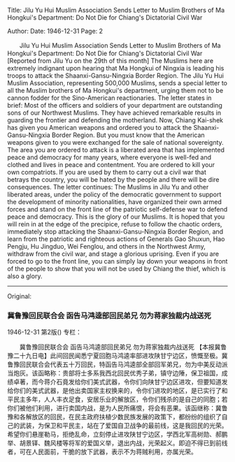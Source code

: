Title: Jilu Yu Hui Muslim Association Sends Letter to Muslim Brothers of Ma Hongkui's Department: Do Not Die for Chiang's Dictatorial Civil War

Author: 
Date: 1946-12-31
Page: 2

　　Jilu Yu Hui Muslim Association
    Sends Letter to Muslim Brothers of Ma Hongkui's Department: Do Not Die for Chiang's Dictatorial Civil War
    [Reported from Jilu Yu on the 29th of this month] The Muslims here are extremely indignant upon hearing that Ma Hongkui of Ningxia is leading his troops to attack the Shaanxi-Gansu-Ningxia Border Region. The Jilu Yu Hui Muslim Association, representing 500,000 Muslims, sends a special letter to all the Muslim brothers of Ma Hongkui's department, urging them not to be cannon fodder for the Sino-American reactionaries. The letter states in brief: Most of the officers and soldiers of your department are outstanding sons of our Northwest Muslims. They have achieved remarkable results in guarding the frontier and defending the motherland. Now, Chiang Kai-shek has given you American weapons and ordered you to attack the Shaanxi-Gansu-Ningxia Border Region. But you must know that the American weapons given to you were exchanged for the sale of national sovereignty. The area you are ordered to attack is a liberated area that has implemented peace and democracy for many years, where everyone is well-fed and clothed and lives in peace and contentment. You are ordered to kill your own compatriots. If you are used by them to carry out a civil war that betrays the country, you will be hated by the people and there will be dire consequences. The letter continues: The Muslims in Jilu Yu and other liberated areas, under the policy of the democratic government to support the development of minority nationalities, have organized their own armed forces and stand on the front line of the patriotic self-defense war to defend peace and democracy. This is the glory of our Muslims. It is hoped that you will rein in at the edge of the precipice, refuse to follow the chaotic orders, immediately stop attacking the Shaanxi-Gansu-Ningxia Border Region, and learn from the patriotic and righteous actions of Generals Gao Shuxun, Hao Pengju, Hu Jingduo, Wei Fenglou, and others in the Northwest Army, withdraw from the civil war, and stage a glorious uprising. Even if you are forced to go to the front line, you can simply lay down your weapons in front of the people to show that you will not be used by Chiang the thief, which is also a glory.



<hr /> 

Original: 


### 冀鲁豫回民联合会  函告马鸿逵部回民弟兄  勿为蒋家独裁内战送死

1946-12-31
第2版()
专栏：

　　冀鲁豫回民联合会
    函告马鸿逵部回民弟兄
    勿为蒋家独裁内战送死
    【本报冀鲁豫二十九日电】此间回民闻悉宁夏回胞马鸿逵率部进攻陕甘宁边区，愤慨至极。冀鲁豫回民联合会代表五十万回民，特函告马鸿逵部全部回军弟兄，勿为中美反动派当炮灰。该函略称：贵部将士多系我西北回民优秀子弟，镇守边陲，保卫祖国，成绩卓著，而今蒋介石竟发给你们美式武器，令你们向陕甘宁边区进攻，但要知道发给你们的美式武器，是他出卖国家主权换来的，令你们进攻的地区，是已实行了和平民主多年，人人丰衣足食，安居乐业的解放区，令你们残杀的是自己的同胞；若你们被他们利用，进行卖国内战，是为人民所痛恨，将会有恶果。该函继称：冀鲁豫和各解放区的回民，在民主政府扶植少数民族发展的政策下，都纷纷的组织了自己的武装，为保卫和平民主，站在了爱国自卫战争的最前线，这是我回民的光荣。希望你们悬崖勒马，拒绝乱命，立刻停止进攻陕甘宁边区，学西北军高树勋、郝鹏举、胡景铎、魏风楼等将军的爱国义举，退出内战，光荣起义。即迫不得已到前线者，可在人民面前，干脆的放下武器，表示不为蒋贼利用，亦属光荣。

